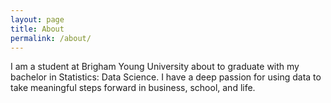```yaml
---
layout: page
title: About
permalink: /about/
---
```


I am a student at Brigham Young University about to graduate with my bachelor in Statistics: Data Science. I have a deep passion for using data to take meaningful steps forward in business, school, and life.

